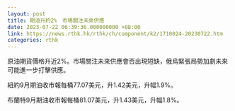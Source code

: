```yaml
---
layout: post
title: 期油升約2%　市場關注未來供應
date: 2023-07-22 06:39:36.000000000 +08:00
link: https://news.rthk.hk/rthk/ch/component/k2/1710024-20230722.htm
categories: rthk
---
```


原油期貨價格升近2%。市場關注未來供應會否出現短缺，俄烏緊張局勢加劇未來可能進一步打擊供應。

紐約9月期油收市報每桶77.07美元，升1.42美元，升幅1.9%。

布蘭特9月期油收市報每桶81.07美元，升1.43美元，升幅1.8%。
